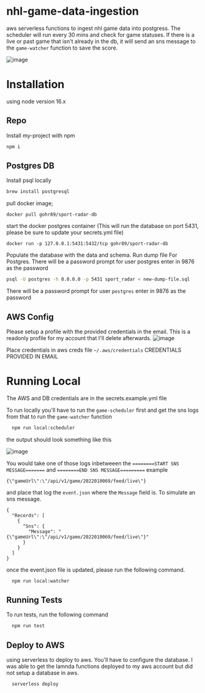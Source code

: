 # nhl-game-data-ingestion

aws serverless functions to ingest nhl game data into postgress.
The scheduler will run every 30 mins and check for game statuses. If there is a live or past game that isn't already in the db, it will send an sns message to the `game-watcher` function to save the score.

![image](https://user-images.githubusercontent.com/23470818/193689370-76d6ea5e-443a-4b95-ae79-4750c798c79e.png)

# Installation

using node version 16.x

## Repo

Install my-project with npm

```bash
npm i
```

## Postgres DB

Install psql locally

```bash
brew install postgresql
```

pull docker image;

```
docker pull gohr89/sport-radar-db
```

start the docker postgres container (This will run the database on port 5431, please be sure to update your secrets.yml file)

```
docker run -p 127.0.0.1:5431:5432/tcp gohr89/sport-radar-db
```

Populate the database with the data and schema. Run dump file For Postgres. There will be a password prompt for user postgres enter in 9876 as the password

```bash
psql -U postgres -h 0.0.0.0 -p 5431 sport_radar < new-dump-file.sql
```

There will be a password prompt for user `postgres` enter in 9876 as the password

## AWS Config

Please setup a profile with the provided credentials in the email. This is a readonly profile for my account that I'll delete afterwards.
![image](https://user-images.githubusercontent.com/23470818/195419340-3104f8b4-e992-445b-a9d8-c7dad1e19c39.png)

Place credentials in aws creds file `~/.aws/credentials`
CREDENTIALS PROVIDED IN EMAIL

# Running Local

The AWS and DB credentials are in the secrets.example.yml file

To run locally you'll have to run the `game-scheduler` first and get the sns logs from that to run the `game-watcher` function

```bash
  npm run local:scheduler
```

the output should look something like this

![image](https://user-images.githubusercontent.com/23470818/195417351-c8e13941-dd82-434d-8cfb-c1300e1d09d1.png)

You would take one of those logs inbetweeen the `========START SNS MESSAGE=======` and `========END SNS MESSAGE=========`
example

```
{\"gameUrl\":\"/api/v1/game/2022010069/feed/live\"}
```

and place that log the `event.json` where the `Message` field is. To simulate an sns message.

```
{
  "Records": [
    {
      "Sns": {
        "Message": "{\"gameUrl\":\"/api/v1/game/2022010069/feed/live\"}"
      }
    }
  ]
}
```

once the event.json file is updated, please run the following command.

```bash
  npm run local:watcher
```

## Running Tests

To run tests, run the following command

```bash
  npm run test
```

## Deploy to AWS

using serverless to deploy to aws. You'll have to configure the database. I was able to get the lamnda functions deployed to my aws account but did not setup a database in aws.

```bash
  serverless deploy
```
